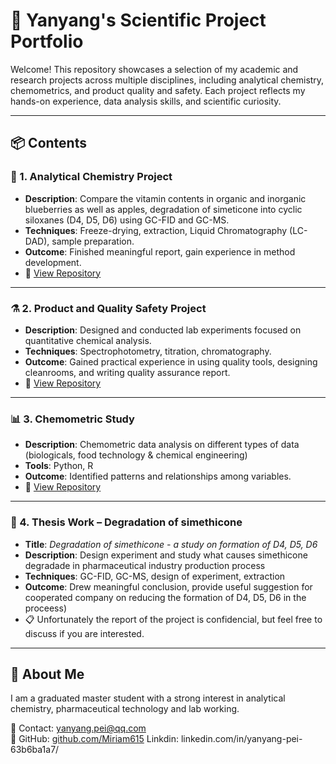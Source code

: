 # 🧪 Yanyang's Scientific Project Portfolio

Welcome! This repository showcases a selection of my academic and research projects across multiple disciplines, including analytical chemistry, chemometrics, and product quality and safety. Each project reflects my hands-on experience, data analysis skills, and scientific curiosity.

---

## 📦 Contents

### 🧴 1. Analytical Chemistry Project
- **Description**: Compare the vitamin contents in organic and inorganic blueberries as well as apples, degradation of simeticone into cyclic siloxanes (D4, D5, D6) using GC-FID and GC-MS.
- **Techniques**: Freeze-drying, extraction, Liquid Chromatography (LC-DAD), sample preparation.
- **Outcome**: Finished meaningful report, gain experience in method development.
- 🔗 [View Repository](https://github.com/Miriam615/project/tree/main/analytical%20project)

---

### ⚗️ 2. Product and Quality Safety Project
- **Description**: Designed and conducted lab experiments focused on quantitative chemical analysis.
- **Techniques**: Spectrophotometry, titration, chromatography.
- **Outcome**: Gained practical experience in using quality tools, designing cleanrooms, and writing quality assurance report.
- 🔗 [View Repository](https://github.com/yourusername/analytical-chemistry-project)

---

### 📊 3. Chemometric Study
- **Description**: Chemometric data analysis on different types of data (biologicals, food technology & chemical engineering)
- **Tools**: Python, R
- **Outcome**: Identified patterns and relationships among variables.
- 🔗 [View Repository](https://github.com/Miriam615/project/tree/main/chemometric-project)

---

### 📘 4. Thesis Work – Degradation of simethicone
- **Title**: *Degradation of simethicone - a study on formation of D4, D5, D6*
- **Description**: Design experiment and study what causes simethicone degradade in pharmaceutical industry production process
- **Techniques**: GC-FID, GC-MS, design of experiment, extraction
- **Outcome**: Drew meaningful conclusion, provide useful suggestion for cooperated company on reducing the formation of D4, D5, D6 in the proceess)
- 📋 Unfortunately the report of the project is confidencial, but feel free to discuss if you are interested.
---

## 📌 About Me

I am a graduated master student with a strong interest in analytical chemistry, pharmaceutical technology and lab working. 

📧 Contact: yanyang.pei@qq.com  
🔗 GitHub: [github.com/Miriam615](https://github.com/Miriam615)
Linkdin: linkedin.com/in/yanyang-pei-63b6ba1a7/


